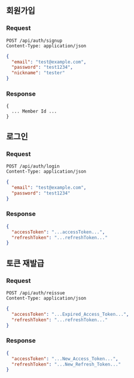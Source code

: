 ## 회원가입
### Request
```HTTP
POST /api/auth/signup
Content-Type: application/json
```
```json
{
  "email": "test@example.com",
  "password": "test1234",
  "nickname": "tester"
}
```
### Response
```
{
  ... Member Id ...
}
```

## 로그인
### Request
```HTTP
POST /api/auth/login
Content-Type: application/json
```
```json
{
  "email": "test@example.com",
  "password": "test1234"
}
```
### Response
```json
{
  "accessToken": "...accessToken...",
  "refreshToken": "...refreshToken..."
}
```

## 토큰 재발급
### Request
```HTTP
POST /api/auth/reissue
Content-Type: application/json
```
```json
{
  "accessToken": "...Expired_Access_Token...",
  "refreshToken": "...refreshToken..."
}
```
### Response
```json
{
  "accessToken": "...New_Access_Token...",
  "refreshToken": "...New_Refresh_Token..."
}
```